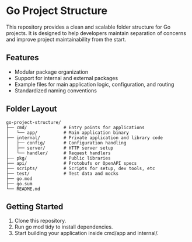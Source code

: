 # Go Project Structure

This repository provides a clean and scalable folder structure for Go projects. It is designed to help developers maintain separation of concerns and improve project maintainability from the start.

## Features

- Modular package organization
- Support for internal and external packages
- Example files for main application logic, configuration, and routing
- Standardized naming conventions

## Folder Layout

```
go-project-structure/
├── cmd/              # Entry points for applications
│   └── app/          # Main application binary
├── internal/         # Private application and library code
│   ├── config/       # Configuration handling
│   ├── server/       # HTTP server setup
│   └── handler/      # Request handlers
├── pkg/              # Public libraries
├── api/              # Protobufs or OpenAPI specs
├── scripts/          # Scripts for setup, dev tools, etc
├── test/             # Test data and mocks
├── go.mod
├── go.sum
└── README.md
```

## Getting Started

1. Clone this repository.
2. Run go mod tidy to install dependencies.
3. Start building your application inside cmd/app and internal/.
